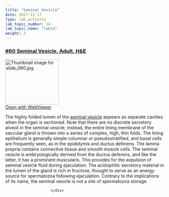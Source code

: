 ```yaml
---
title: "Seminal Vesicle"
date: 2017-12-17
type: lab_activity
lab_topic_number: 14
lab_topic_name: "lab14"
weight: 2
---
```

<div class="entrybody">
						<h3><u><b>#60 Seminal Vesicle, Adult, <span class="caps">H&amp;E</span></b></u></h3>

<div class="thumbnail"> <a href="http://virtualslides.cumc.columbia.edu/60.svs/view.apml?" target="_blank"><img alt="Thumbnail image for slide_060.jpg" src="/assets/images/slide_060-thumb-170x143-1530.jpg" width="170" height="143" class="mt-image-left"></a><br><a href="http://virtualslides.cumc.columbia.edu/60.svs/view.apml?" target="_blank">Open with WebViewer</a> </div>

<p>The highly folded lumen of the <u>seminal vesicle</u> appears as separate cavities when the organ is sectioned. Note that there are no discrete secretory alveoli in the seminal vesicle; instead, the entire lining membrane of the saccular gland is thrown into a series of complex, high, thin folds. The lining epithelium is generally simple columnar or pseudostratified, and basal cells are frequently seen, as in the epididymis and ductus deferens. The lamina propria contains connective tissue and smooth muscle cells. The seminal vesicle is embryologically derived from the ductus deferens, and like the latter, it has a prominent muscularis. This provides for the expulsion of seminal vesicle fluid during ejaculation. The acidophilic secretory material in the lumen of the gland is rich in fructose, thought to serve as an energy source for spermatozoa following ejaculation. Contrary to the implications of its name, the seminal vesicle is not a site of spermatozoa storage.</p>
						
						
						</div>
